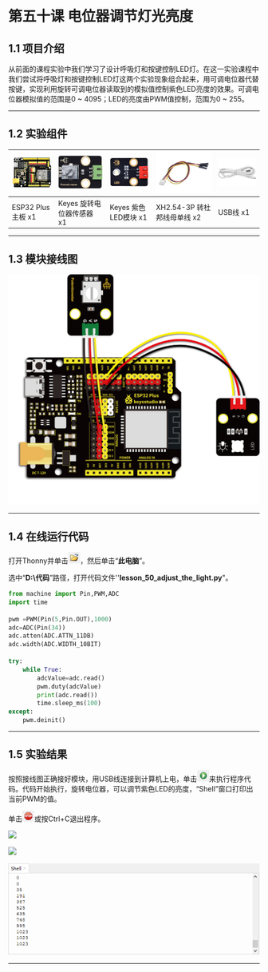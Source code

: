 # 第五十课 电位器调节灯光亮度

## 1.1 项目介绍

从前面的课程实验中我们学习了设计呼吸灯和按键控制LED灯。在这一实验课程中我们尝试将呼吸灯和按键控制LED灯这两个实验现象组合起来，用可调电位器代替按键，实现利用旋转可调电位器读取到的模拟值控制紫色LED亮度的效果。可调电位器模拟值的范围是0 ~ 4095；LED的亮度由PWM值控制，范围为0 ~ 255。

---

## 1.2 实验组件

| ![img](media/KS5016.png) | ![img](media/KE4030.png)  | ![img](media/KE4001.png) | ![img](media/3pin.jpg)       | ![img](media/USB.jpg) |
| ------------------------ | ------------------------- | ------------------------ | ---------------------------- | --------------------- |
| ESP32 Plus主板 x1        | Keyes 旋转电位器传感器 x1 | Keyes 紫色LED模块 x1     | XH2.54-3P 转杜邦线母单线  x2 | USB线  x1             |

---

## 1.3 模块接线图

![](media/501301.png)

---

## 1.4 在线运行代码

打开Thonny并单击![1303](media/1303.png)，然后单击“**此电脑**”。

选中“**D:\代码**”路径，打开代码文件''**lesson_50_adjust_the_light.py**"。

```python
from machine import Pin,PWM,ADC
import time

pwm =PWM(Pin(5,Pin.OUT),1000)
adc=ADC(Pin(34))
adc.atten(ADC.ATTN_11DB)
adc.width(ADC.WIDTH_10BIT)

try:
    while True:
        adcValue=adc.read()
        pwm.duty(adcValue) 
        print(adc.read())
        time.sleep_ms(100)
except:
    pwm.deinit()
```

---

## 1.5 实验结果

按照接线图正确接好模块，用USB线连接到计算机上电，单击![1305](media/1305.png)来执行程序代码。代码开始执行，旋转电位器，可以调节紫色LED的亮度，“Shell”窗口打印出当前PWM的值。

单击![1311](media/1311.png)或按Ctrl+C退出程序。

![](media/501501.png)

![](media/501502.png)

![](media/501503.png)

---

